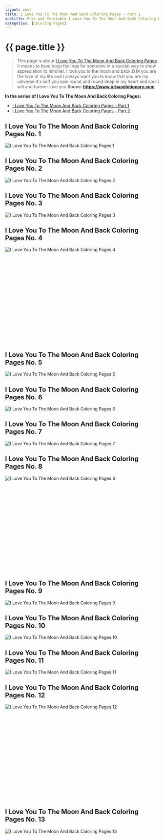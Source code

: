 ```yaml
---
layout: post
title: I Love You To The Moon And Back Coloring Pages - Part 1
subtitle: Free and Printable I Love You To The Moon And Back Coloring Pages - Part 1
categoties: [Coloring Pages]
---
```

{{ page.title }}
================
> This page is about [I Love You To The Moon And Back Coloring Pages](http://autoizipro.com/). It means to have deep feelings for someone in a special way to show appreciation to him/her. I love you to the moon and back D.M you are the love of my life and i always want you to know that you are my universe it's self you spin round and round deep in my heart and soul i will and forever love you.__Souce: https://www.urbandictionary.com__

**In the series of I Love You To The Moon And Back Coloring Pages:**

* [I Love You To The Moon And Back Coloring Pages - Part 1](https://freecoloringpages.github.io/2017/11/17/I-Love-You-To-The-Moon-And-Back-Coloring-Pages-part-1.html)
* [I Love You To The Moon And Back Coloring Pages - Part 2](https://freecoloringpages.github.io/2017/11/17/I-Love-You-To-The-Moon-And-Back-Coloring-Pages-part-2.html)
## I Love You To The Moon And Back Coloring Pages No. 1
![I Love You To The Moon And Back Coloring Pages 1](https://freecoloringpages.github.io/img2/I-Love-You-To-The-Moon-And-Back-Coloring-Pages%20(1).jpg "I Love You To The Moon And Back Coloring Pages 1")

## I Love You To The Moon And Back Coloring Pages No. 2
![I Love You To The Moon And Back Coloring Pages 2](https://freecoloringpages.github.io/img2/I-Love-You-To-The-Moon-And-Back-Coloring-Pages%20(2).jpg "I Love You To The Moon And Back Coloring Pages 2")

## I Love You To The Moon And Back Coloring Pages No. 3
![I Love You To The Moon And Back Coloring Pages 3](https://freecoloringpages.github.io/img2/I-Love-You-To-The-Moon-And-Back-Coloring-Pages%20(3).jpg "I Love You To The Moon And Back Coloring Pages 3")

## I Love You To The Moon And Back Coloring Pages No. 4
![I Love You To The Moon And Back Coloring Pages 4](https://freecoloringpages.github.io/img2/I-Love-You-To-The-Moon-And-Back-Coloring-Pages%20(4).jpg "I Love You To The Moon And Back Coloring Pages 4")

<script async src="//pagead2.googlesyndication.com/pagead/js/adsbygoogle.js"></script><!-- Texxtonly --><ins class="adsbygoogle" style="display:inline-block;width:336px;height:280px" data-ad-client="ca-pub-6753140515841889" data-ad-slot="3207852233"></ins><script>(adsbygoogle = window.adsbygoogle || []).push({}); </script>

## I Love You To The Moon And Back Coloring Pages No. 5
![I Love You To The Moon And Back Coloring Pages 5](https://freecoloringpages.github.io/img2/I-Love-You-To-The-Moon-And-Back-Coloring-Pages%20(5).jpg "I Love You To The Moon And Back Coloring Pages 5")

## I Love You To The Moon And Back Coloring Pages No. 6
![I Love You To The Moon And Back Coloring Pages 6](https://freecoloringpages.github.io/img2/I-Love-You-To-The-Moon-And-Back-Coloring-Pages%20(6).jpg "I Love You To The Moon And Back Coloring Pages 6")

## I Love You To The Moon And Back Coloring Pages No. 7
![I Love You To The Moon And Back Coloring Pages 7](https://freecoloringpages.github.io/img2/I-Love-You-To-The-Moon-And-Back-Coloring-Pages%20(7).jpg "I Love You To The Moon And Back Coloring Pages 7")

## I Love You To The Moon And Back Coloring Pages No. 8
![I Love You To The Moon And Back Coloring Pages 8](https://freecoloringpages.github.io/img2/I-Love-You-To-The-Moon-And-Back-Coloring-Pages%20(8).jpg "I Love You To The Moon And Back Coloring Pages 8")

<script async src="//pagead2.googlesyndication.com/pagead/js/adsbygoogle.js"></script><!-- Texxtonly --><ins class="adsbygoogle" style="display:inline-block;width:336px;height:280px" data-ad-client="ca-pub-6753140515841889" data-ad-slot="3207852233"></ins><script>(adsbygoogle = window.adsbygoogle || []).push({}); </script>

## I Love You To The Moon And Back Coloring Pages No. 9
![I Love You To The Moon And Back Coloring Pages 9](https://freecoloringpages.github.io/img2/I-Love-You-To-The-Moon-And-Back-Coloring-Pages%20(9).jpg "I Love You To The Moon And Back Coloring Pages 9")

## I Love You To The Moon And Back Coloring Pages No. 10
![I Love You To The Moon And Back Coloring Pages 10](https://freecoloringpages.github.io/img2/I-Love-You-To-The-Moon-And-Back-Coloring-Pages%20(10).jpg "I Love You To The Moon And Back Coloring Pages 10")

## I Love You To The Moon And Back Coloring Pages No. 11
![I Love You To The Moon And Back Coloring Pages 11](https://freecoloringpages.github.io/img2/I-Love-You-To-The-Moon-And-Back-Coloring-Pages%20(11).jpg "I Love You To The Moon And Back Coloring Pages 11")

## I Love You To The Moon And Back Coloring Pages No. 12
![I Love You To The Moon And Back Coloring Pages 12](https://freecoloringpages.github.io/img2/I-Love-You-To-The-Moon-And-Back-Coloring-Pages%20(12).jpg "I Love You To The Moon And Back Coloring Pages 12")

<script async src="//pagead2.googlesyndication.com/pagead/js/adsbygoogle.js"></script><!-- Texxtonly --><ins class="adsbygoogle" style="display:inline-block;width:336px;height:280px" data-ad-client="ca-pub-6753140515841889" data-ad-slot="3207852233"></ins><script>(adsbygoogle = window.adsbygoogle || []).push({}); </script>

## I Love You To The Moon And Back Coloring Pages No. 13
![I Love You To The Moon And Back Coloring Pages 13](https://freecoloringpages.github.io/img2/I-Love-You-To-The-Moon-And-Back-Coloring-Pages%20(13).jpg "I Love You To The Moon And Back Coloring Pages 13")

